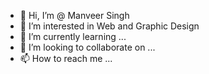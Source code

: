 - 👋 Hi, I’m @ Manveer Singh
- 👀 I’m interested in Web and Graphic Design
- 🌱 I’m currently learning ...
- 💞️ I’m looking to collaborate on ...
- 📫 How to reach me ...

<!---
singhmaddy/singhmaddy is a ✨ special ✨ repository because its `README.md` (this file) appears on your GitHub profile.
You can click the Preview link to take a look at your changes.
--->
